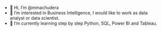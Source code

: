 - 👋 Hi, I’m @mmachudera
- 👀 I’m interested in Business Intelligence, I would like to work as data analyst or data scientist. 
- 🌱 I’m currently learning step by step Python, SQL, Power BI and Tableau.


<!---
mmachudera/mmachudera is a ✨ special ✨ repository because its `README.md` (this file) appears on your GitHub profile.
You can click the Preview link to take a look at your changes.
--->
